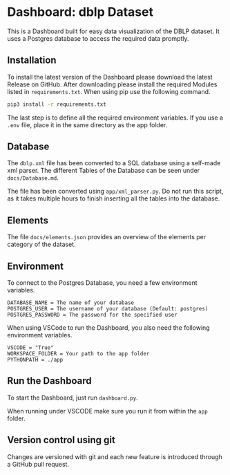 
# Dashboard: dblp Dataset

This is a Dashboard built for easy data visualization of the
DBLP dataset. It uses a Postgres database to access the required data promptly.

## Installation

To install the latest version of the Dashboard please download the latest Release on GitHub.
After downloading please install the required Modules listed in `requirements.txt`. When using pip use the following command.

```zsh
pip3 install -r requirements.txt
```

The last step is to define all the required environment variables.
If you use a `.env` file, place it in the same directory as the app folder.

## Database

The `dblp.xml` file has been converted to a SQL database using a self-made xml parser. The different Tables of the Database can be seen under `docs/Database.md`.

The file has been converted using `app/xml_parser.py`. Do not run this script, as it takes multiple hours to finish inserting all the tables into the database.

## Elements

The file `docs/elements.json` provides an overview of the elements per category of the dataset.

## Environment

To connect to the Postgres Database, you need a few environment variables.

```env
DATABASE_NAME = The name of your database
POSTGRES_USER = The username of your database (Default: postgres)
POSTGRES_PASSWORD = The password for the specified user
```

When using VSCode to run the Dashboard, you also need the
following environment variables.

```env
VSCODE = "True"
WORKSPACE_FOLDER = Your path to the app folder
PYTHONPATH = ./app
```

## Run the Dashboard

To start the Dashboard, just run `dashboard.py`.

When running under VSCODE make sure you run it from within the `app` folder.

## Version control using git

Changes are versioned with git and each new feature is introduced through a GitHub pull request.